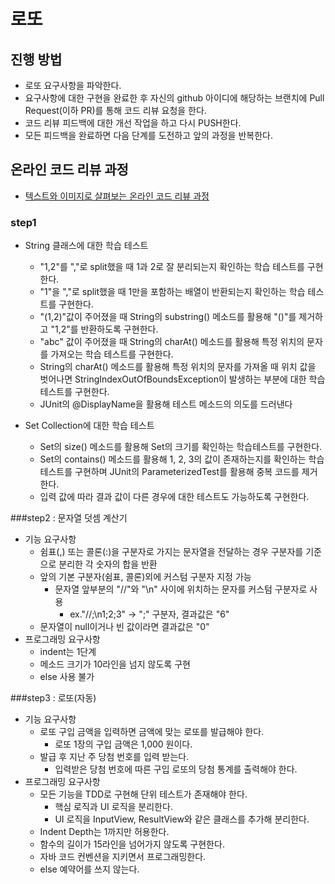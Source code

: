 # 로또
## 진행 방법
* 로또 요구사항을 파악한다.
* 요구사항에 대한 구현을 완료한 후 자신의 github 아이디에 해당하는 브랜치에 Pull Request(이하 PR)를 통해 코드 리뷰 요청을 한다.
* 코드 리뷰 피드백에 대한 개선 작업을 하고 다시 PUSH한다.
* 모든 피드백을 완료하면 다음 단계를 도전하고 앞의 과정을 반복한다.

## 온라인 코드 리뷰 과정
* [텍스트와 이미지로 살펴보는 온라인 코드 리뷰 과정](https://github.com/next-step/nextstep-docs/tree/master/codereview)

### step1
- String 클래스에 대한 학습 테스트
    - "1,2"를 ","로 split했을 때 1과 2로 잘 분리되는지 확인하는 학습 테스트를 구현한다.
    - "1"을 ","로 split했을 때 1만을 포함하는 배열이 반환되는지 확인하는 학습 테스트를 구현한다.
    - "(1,2)"값이 주어졌을 때 String의 substring() 메소드를 활용해 "()"를 제거하고 "1,2"를 반환하도록 구현한다.
    - "abc" 값이 주어졌을 때 String의 charAt() 메소드를 활용해 특정 위치의 문자를 가져오는 학습 테스트를 구현한다.
    - String의 charAt() 메소드를 활용해 특정 위치의 문자를 가져올 때 위치 값을 벗어나면 StringIndexOutOfBoundsException이 발생하는 부분에 대한 학습 테스트를 구현한다.
    - JUnit의 @DisplayName을 활용해 테스트 메소드의 의도를 드러낸다

- Set Collection에 대한 학습 테스트
    - Set의 size() 메소드를 활용해 Set의 크기를 확인하는 학습테스트를 구현한다.
    - Set의 contains() 메소드를 활용해 1, 2, 3의 값이 존재하는지를 확인하는 학습테스트를 구현하며 JUnit의 ParameterizedTest를 활용해 중복 코드를 제거한다.
    - 입력 값에 따라 결과 값이 다른 경우에 대한 테스트도 가능하도록 구현한다.
    
###step2 : 문자열 덧셈 계산기
- 기능 요구사항
    - 쉼표(,) 또는 콜론(:)을 구분자로 가지는 문자열을 전달하는 경우 구분자를 기준으로 분리한 각 숫자의 합을 반환
    - 앞의 기본 구분자(쉼표, 콜론)외에 커스텀 구분자 지정 가능
        - 문자열 앞부분의 "//"와 "\n" 사이에 위치하는 문자를 커스텀 구분자로 사용
            - ex."//;\n1;2;3" -> ";" 구분자, 결과값은 "6"
    - 문자열이 null이거나 빈 값이라면 결과값은 "0"
- 프로그래밍 요구사항
    - indent는 1단계
    - 메소드 크기가 10라인을 넘지 않도록 구현
    - else 사용 불가
    
###step3 : 로또(자동)
- 기능 요구사항
    - 로또 구입 금액을 입력하면 금액에 맞는 로또를 발급해야 한다.
        - 로또 1장의 구입 금액은 1,000 원이다.
    - 발급 후 지난 주 당첨 번호를 입력 받는다.
        - 입력받은 당첨 번호에 따른 구입 로또의 당첨 통계를 출력해야 한다.
- 프로그래밍 요구사항
    - 모든 기능을 TDD로 구현해 단위 테스트가 존재해야 한다.
        - 핵심 로직과 UI 로직을 분리한다.
        - UI 로직을 InputView, ResultView와 같은 클래스를 추가해 분리한다.
    - Indent Depth는 1까지만 허용한다.
    - 함수의 길이가 15라인을 넘어가지 않도록 구현한다.
    - 자바 코드 컨벤션을 지키면서 프로그래밍한다.
    - else 예약어를 쓰지 않는다.